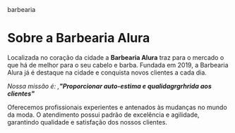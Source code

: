<!DOCTYPE html>
<html lang="pt-br">
</head>
<seta charset="utf-8"
<title>barbearia</title>
</head>
<body>
<h1>Sobre a Barbearia Alura</h1>

<P>Localizada no coração da cidade a <strong>Barbearia Alura</strong> traz para o mercado o que há de melhor para o seu cabelo e barba. Fundada em 2019, a Barbearia Alura já é destaque na cidade e conquista novos clientes a cada dia.</p>


<p><em>Nossa missão é: ,<strong>"Proporcionar auto-estima e qualidagrgrhrida aos clientes"</strong></em></p>

<p>Oferecemos profissionais experientes e antenados às mudanças no mundo da moda. O atendimento possui padrão de excelência e agilidade, garantindo qualidade e satisfação dos nossos clientes.</p>
</html>
